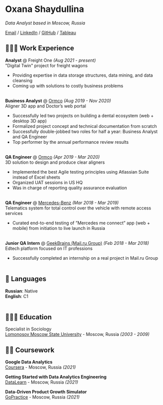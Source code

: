 # Oxana Shaydullina

_Data Analyst based in Moscow, Russia_ <br>

[Email](mailto:oxana.shaydullina@gmail.com) / [LinkedIn](https://www.linkedin.com/in/oxana-shaydullina/) / [GitHub](https://github.com/oxana-shaydullina/) / [Tableau](https://public.tableau.com/profile/oxana.shaydullina#!/)

## 👩🏼‍💻 Work Experience

**Analyst** @ Freight One _(Aug 2021 - present)_ <br>
"Digital Twin" project for freight wagons
  - Providing expertise in data storage structures, data mining, and data cleansing
  - Coming up with solutions to costly business problems
<br><br>

**Business Analyst** @ [Ormco](https://mysparksmile.com) _(Aug 2019 - Nov 2020)_ <br>
Aligner 3D app and Doctor’s web portal
  - Successfully led two projects on building a dental ecosystem (web + desktop 3D app)
  - Formalized project concept and technical documentation from scratch
  - Successfully double-jobbed two roles for half a year: Business Analyst and QA Engineer
  - Top performer by the annual performance review results
<br><br>

**QA Engineer** @ [Ormco](https://mysparksmile.com) _(Apr 2019 - Mar 2020)_ <br>
3D solution to design and produce clear aligners
  - Implemented the best Agile testing principles using Atlassian Suite instead of Excel sheets
  - Organized UAT sessions in US HQ
  - Was in charge of reporting quality assurance evaluation
    <br><br>

**QA Engineer** @ [Mercedes-Benz](https://www.me.mercedes-benz.com/passengercars/mercedes-benz-cars/mercedes-me) _(Mar 2018 - Mar 2019)_ <br>
Telematics system for total control over the vehicle with remote access services
  - Curated end-to-end testing of ”Mercedes me connect” app (web + mobile) from initiation to live launch in Russia
  <br><br>

**Junior QA Intern** @ [GeekBrains (Mail.ru Group)](https://gb.ru/) _(Feb 2018 - Mar 2018)_ <br>
Edtech platform focused on IT professions
  - Successfully completed an internship on a real project in Mail.ru Group
    <br><br>
    


## 💬 Languages

**Russian**: Native <br>
**English**: C1
<br><br>

## 👩🏼‍🎓 Education

Specialist in Sociology<br>
[Lomonosov Moscow State University](https://www.msu.ru/en/) - Moscow, Russia _(2003 - 2009)_ <br>

## 👩‍🏫 Coursework

**Google Data Analytics**<br>
[Coursera](https://clc.to/RspjfA) - Moscow, Russia _(2021)_ <br>

**Getting Started with Data Analytics Engineering**<br>
[DataLearn](https://github.com/oxana-shaydullina/DE-101/) - Moscow, Russia _(2021)_

**Data-Driven Product Growth Simulator**<br>
[GoPractice](https://gopractice.io/) - Moscow, Russia _(2021)_
